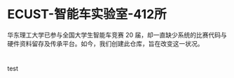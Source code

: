 # ECUST-智能车实验室-412所
  华东理工大学已参与全国大学生智能车竞赛 20 届，却一直缺少系统的比赛代码与硬件资料留存及传承平台。如今，我们创建此仓库，旨在改变这一状况。
#
test
